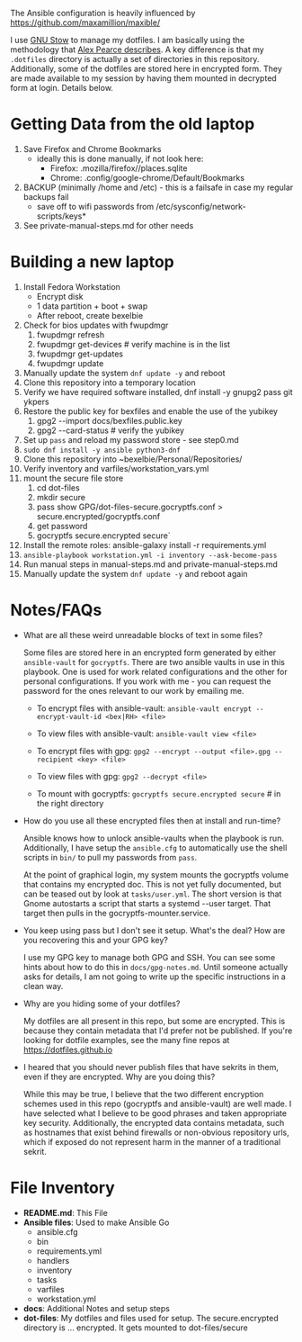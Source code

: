 The Ansible configuration is heavily influenced by https://github.com/maxamillion/maxible/

I use [GNU Stow](https://www.gnu.org/software/stow/) to manage my dotfiles.  I am basically using the methodology that [Alex Pearce describes](https://alexpearce.me/2016/02/managing-dotfiles-with-stow/).  A key difference is that my `.dotfiles` directory is actually a set of directories in this repository.  Additionally, some of the dotfiles are stored here in encrypted form.  They are made available to my session by having them mounted in decrypted form at login.  Details below.

# Getting Data from the old laptop

1. Save Firefox and Chrome Bookmarks
   - ideally this is done manually, if not look here:
     * Firefox: .mozilla/firefox/<profile>/places.sqlite
     * Chrome: .config/google-chrome/Default/Bookmarks
1. BACKUP (minimally /home and /etc) - this is a failsafe in case my regular backups fail
   * save off to wifi passwords from /etc/sysconfig/network-scripts/keys*
1. See private-manual-steps.md for other needs

# Building a new laptop

1. Install Fedora Workstation
   * Encrypt disk
   * 1 data partition + boot + swap
   * After reboot, create bexelbie
1. Check for bios updates with fwupdmgr
   1. fwupdmgr refresh
   1. fwupdmgr get-devices # verify machine is in the list
   1. fwupdmgr get-updates
   1. fwupdmgr update
1. Manually update the system `dnf update -y` and reboot
1. Clone this repository into a temporary location
1. Verify we have required software installed, dnf install -y gnupg2 pass git ykpers
1. Restore the public key for bexfiles and enable the use of the yubikey
   1. gpg2 --import docs/bexfiles.public.key
   1. gpg2 --card-status # verify the yubikey
1. Set up `pass` and reload my password store - see step0.md
1. `sudo dnf install -y ansible python3-dnf`
1. Clone this repository into ~bexelbie/Personal/Repositories/
1. Verify inventory and varfiles/workstation_vars.yml
1. mount the secure file store
   1. cd dot-files
   1. mkdir secure
   1. pass show GPG/dot-files-secure.gocryptfs.conf > secure.encrypted/gocryptfs.conf
   1. get password
   1. gocryptfs secure.encrypted secure`
1. Install the remote roles: ansible-galaxy install -r requirements.yml
1. `ansible-playbook workstation.yml -i inventory --ask-become-pass`
1. Run manual steps in manual-steps.md and private-manual-steps.md
1. Manually update the system `dnf update -y` and reboot again

# Notes/FAQs

* What are all these weird unreadable blocks of text in some files?

  Some files are stored here in an encrypted form generated by either `ansible-vault` for `gocryptfs`.  There are two ansible vaults in use in this playbook.  One is used for work related configurations and the other for personal configurations.  If you work with me - you can request the password for the ones relevant to our work by emailing me.

  * To encrypt files with ansible-vault: `ansible-vault encrypt --encrypt-vault-id <bex|RH> <file>`
  * To view files with ansible-vault: `ansible-vault view <file>`

  * To encrypt files with gpg: `gpg2 --encrypt --output <file>.gpg --recipient <key> <file>`
  * To view files with gpg: `gpg2 --decrypt <file>`

  * To mount with gocryptfs: `gocryptfs secure.encrypted secure` # in the right directory

* How do you use all these encrypted files then at install and run-time?

  Ansible knows how to unlock ansible-vaults when the playbook is run.  Additionally, I have setup the `ansible.cfg` to automatically use the shell scripts in `bin/` to pull my passwords from `pass`.

  At the point of graphical login, my system mounts the gocryptfs volume that contains my encrypted doc.  This is not yet fully documented, but can be teased out by look at `tasks/user.yml`.  The short version is that Gnome autostarts a script that starts a systemd --user target.  That target then pulls in the gocryptfs-mounter.service.

* You keep using pass but I don't see it setup.  What's the deal?  How are you recovering this and your GPG key?

  I use my GPG key to manage both GPG and SSH.  You can see some hints about how to do this in `docs/gpg-notes.md`.  Until someone actually asks for details, I am not going to write up the specific instructions in a clean way.

* Why are you hiding some of your dotfiles?

  My dotfiles are all present in this repo, but some are encrypted.  This is because they contain metadata that I'd prefer not be published.  If you're looking for dotfile examples, see the many fine repos at https://dotfiles.github.io

* I heared that you should never publish files that have sekrits in them, even if they are encrypted.  Why are you doing this?

  While this may be true, I believe that the two different encryption schemes used in this repo (gocryptfs and ansible-vault) are well made.  I have selected what I believe to be good phrases and taken appropriate key security.  Additionally, the encrypted data contains metadata, such as hostnames that exist behind firewalls or non-obvious repository urls, which if exposed do not represent harm in the manner of a traditional sekrit.

# File Inventory

* **README.md**: This File
* **Ansible files**: Used to make Ansible Go
  * ansible.cfg
  * bin
  * requirements.yml
  * handlers
  * inventory
  * tasks
  * varfiles
  * workstation.yml
* **docs**: Additional Notes and setup steps
* **dot-files**: My dotfiles and files used for setup.  The secure.encrypted directory is ... encrypted.  It gets mounted to dot-files/secure
